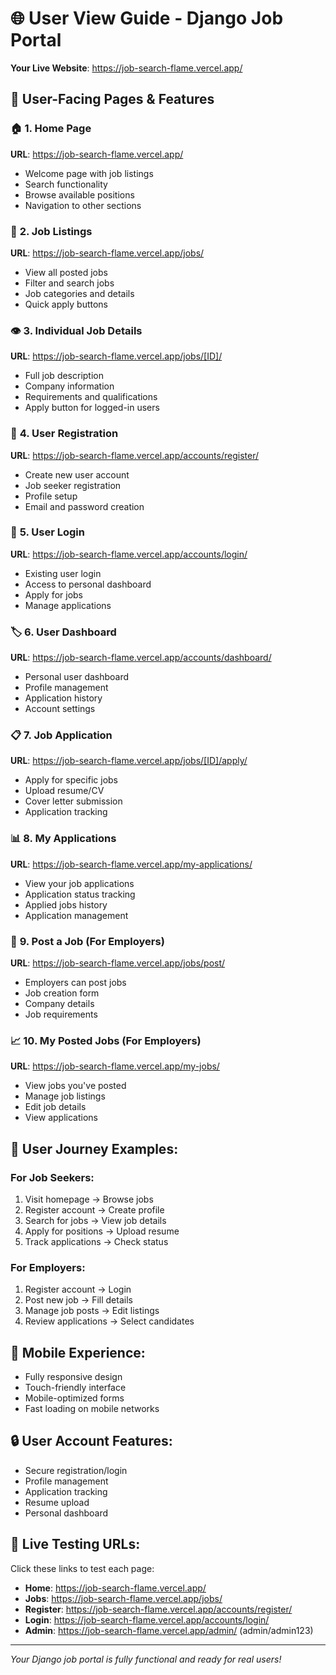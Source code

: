 # 🌐 User View Guide - Django Job Portal

**Your Live Website**: https://job-search-flame.vercel.app/

## 📱 **User-Facing Pages & Features**

### 🏠 **1. Home Page** 
**URL**: https://job-search-flame.vercel.app/
- Welcome page with job listings
- Search functionality
- Browse available positions
- Navigation to other sections

### 💼 **2. Job Listings**
**URL**: https://job-search-flame.vercel.app/jobs/
- View all posted jobs
- Filter and search jobs
- Job categories and details
- Quick apply buttons

### 👁️ **3. Individual Job Details**
**URL**: https://job-search-flame.vercel.app/jobs/[ID]/
- Full job description
- Company information
- Requirements and qualifications
- Apply button for logged-in users

### 📝 **4. User Registration**
**URL**: https://job-search-flame.vercel.app/accounts/register/
- Create new user account
- Job seeker registration
- Profile setup
- Email and password creation

### 🔐 **5. User Login**
**URL**: https://job-search-flame.vercel.app/accounts/login/
- Existing user login
- Access to personal dashboard
- Apply for jobs
- Manage applications

### 🏷️ **6. User Dashboard**
**URL**: https://job-search-flame.vercel.app/accounts/dashboard/
- Personal user dashboard
- Profile management
- Application history
- Account settings

### 📋 **7. Job Application**
**URL**: https://job-search-flame.vercel.app/jobs/[ID]/apply/
- Apply for specific jobs
- Upload resume/CV
- Cover letter submission
- Application tracking

### 📊 **8. My Applications**
**URL**: https://job-search-flame.vercel.app/my-applications/
- View your job applications
- Application status tracking
- Applied jobs history
- Application management

### 💼 **9. Post a Job** (For Employers)
**URL**: https://job-search-flame.vercel.app/jobs/post/
- Employers can post jobs
- Job creation form
- Company details
- Job requirements

### 📈 **10. My Posted Jobs** (For Employers)
**URL**: https://job-search-flame.vercel.app/my-jobs/
- View jobs you've posted
- Manage job listings
- Edit job details
- View applications

## 🎯 **User Journey Examples:**

### **For Job Seekers:**
1. Visit homepage → Browse jobs
2. Register account → Create profile
3. Search for jobs → View job details
4. Apply for positions → Upload resume
5. Track applications → Check status

### **For Employers:**
1. Register account → Login
2. Post new job → Fill details
3. Manage job posts → Edit listings
4. Review applications → Select candidates

## 📱 **Mobile Experience:**
- Fully responsive design
- Touch-friendly interface
- Mobile-optimized forms
- Fast loading on mobile networks

## 🔒 **User Account Features:**
- Secure registration/login
- Profile management
- Application tracking
- Resume upload
- Personal dashboard

## 🚀 **Live Testing URLs:**

Click these links to test each page:

- **Home**: https://job-search-flame.vercel.app/
- **Jobs**: https://job-search-flame.vercel.app/jobs/
- **Register**: https://job-search-flame.vercel.app/accounts/register/
- **Login**: https://job-search-flame.vercel.app/accounts/login/
- **Admin**: https://job-search-flame.vercel.app/admin/ (admin/admin123)

---

*Your Django job portal is fully functional and ready for real users!*
